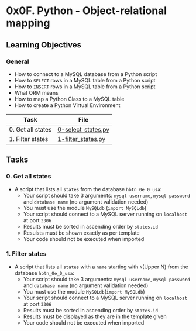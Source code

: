 # 0x0F. Python - Object-relational mapping

## Learning Objectives

### General

* How to connect to a MySQL database from a Python script
* How to `SELECT` rows in a MySQL table from a Python script
* How to `INSERT` rows in a MySQL table from a Python script
* What ORM means
* How to map a Python Class to a MySQL table
* How to create a Python Virtual Environment

| Task | File |
| ---- | ---- |
| 0. Get all states | [0-select_states.py](./0-select_states.py) |
| 1. Filter states | [1-filter_states.py](./1-filter_states.py) |

## Tasks
### 0. Get all states
* A script that lists all `states` from the database `hbtn_0e_0_usa`:
	* Your script should take 3 arguments: `mysql username`, `mysql password` and `database name` (no argument validation needed)
	* You must use the module `MySQLdb` (`import MySQLdb`)
	* Your script should connect to a MySQL server running on `localhost` at port `3306`
	* Results must be sorted in ascending order by `states.id`
	* Resulsts must be shown exactly as per template
	* Your code should not be executed when imported
### 1. Filter states
* A script that lists all `states` with a `name` starting with `N`(Upper N) from the database `hbtn_0e_0_usa`:
	* Your script should take 3 arguments: `mysql username`, `mysql password` and `database name` (no argument validation needed)
	* You must use the module `MySQLdb`(`import MySQLdb`)
	* Your script should connect to a MySQL server running on `localhost` at port `3306`
	* Results must be sorted in ascending order by `states.id`
	* Results must be displayed as they are in the template given
	* Your code should not be executed when imported
